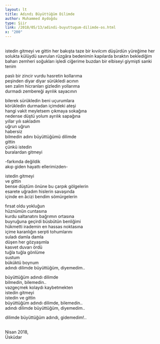 ```yaml
---
layout: lt
title: Adındı Büyüttüğüm Dilimde
author: Muhammed Aydoğdu
type: Şiir
link: /2018/05/13/adindi-buyuttugum-dilimde-os.html
x: "200"
---
```

<br/>
istedin gitmeyi  
ve gittin  
her bakışta taze bir kıvılcım düşürdün yüreğime  
her solukta külüydü savrulan rüzgâra bedenimin  
kapılarda bıraktın beklediğim baharı  
zemheri soğukları işledi ciğerime  
buzdan bir elbiseyi giymişti sanki tenim  

paslı bir zincir vurdu hasretin kollarıma  
peşinden diyar diyar sürükledi acının  
sen zalim hicranları gizledin yollarıma  
durmadı zembereği ayrılık sayacının  

bilerek sürükledin beni uçurumlara  
körükledin durmadan içimdeki ateşi  
hangi vakit meyletsem çıkmaya sokağına  
nedense düştü yolum ayrılık sapağına  
yıllar yılı sakladım  
uğrun uğrun  
habersiz  
bilmedin adını büyüttüğümü dilimde  
gittin  
çünkü istedin  
buralardan gitmeyi  

-farkında değildik  
akıp giden hayattı ellerimizden-  

istedin gitmeyi  
ve gittin  
bense düştüm önüne bu çarpık gölgelerin  
esarete uğradım hislerin savaşında  
içinde en âcizi bendim sömürgelerin  

fırsat oldu yokluğun  
hüznümün cuntasına  
kurdu saltanatını bağrımın ortasına  
buyruğuna geçirdi büsbütün benliğimi  
hükmetti irademin en hassas noktasına  
içime karanlığın serpti tohumlarını  
suladı damla damla  
düşen her gözyaşımla  
kasvet duvarı ördü  
tuğla tuğla gönlüme  
sustum  
büküktü boynum  
adındı dilimde büyüttüğüm, diyemedim..  

büyüttüğüm adındı dilimde  
bilmedin, bilemedin..  
vazgeçmek kolaydı kaybetmekten  
istedin gitmeyi  
istedin ve gittin  
büyüttüğüm adındı dilimde, bilemedin..  
adındı dilimde büyüttüğüm, diyemedim..  

dilimde büyüttüğüm adındı, gidemedim!..  
<br/>

Nisan 2018,  
Üsküdar  
